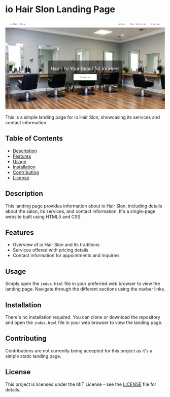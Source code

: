 # io Hair Slon Landing Page

![top page io Hair Slon](assets/top_iohairsalon.png)

This is a simple landing page for io Hair Slon, showcasing its services and contact information.

## Table of Contents

- [Description](#description)
- [Features](#features)
- [Usage](#usage)
- [Installation](#installation)
- [Contributing](#contributing)
- [License](#license)

## Description

This landing page provides information about io Hair Slon, including details about the salon, its services, and contact information. It's a single-page website built using HTML5 and CSS.

## Features

- Overview of io Hair Slon and its traditions
- Services offered with pricing details
- Contact information for appointments and inquiries

## Usage

Simply open the `index.html` file in your preferred web browser to view the landing page. Navigate through the different sections using the navbar links.

## Installation

There's no installation required. You can clone or download the repository and open the `index.html` file in your web browser to view the landing page.

## Contributing

Contributions are not currently being accepted for this project as it's a simple static landing page.

## License

This project is licensed under the MIT License - see the [LICENSE](LICENSE) file for details.
